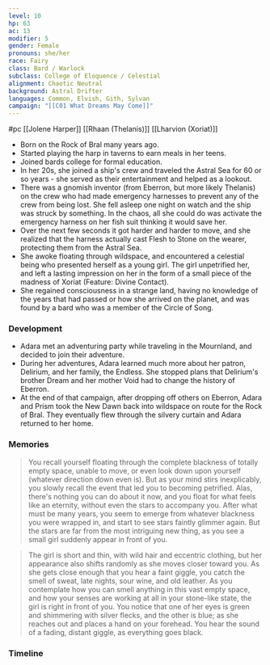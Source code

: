 ```yaml
---
level: 10
hp: 63
ac: 13
modifier: 5
gender: Female
pronouns: she/her
race: Fairy
class: Bard / Warlock
subclass: College of Eloquence / Celestial
alignment: Chaotic Neutral
background: Astral Drifter
languages: Common, Elvish, Gith, Sylvan
campaign: "[[C01 What Dreams May Come]]"
---
```

 #pc [[Jolene Harper]] [[Rhaan (Thelanis)]] [[Lharvion (Xoriat)]]

 * Born on the Rock of Bral many years ago.
 * Started playing the harp in taverns to earn meals in her teens.
 * Joined bards college for formal education.
 * In her 20s, she joined a ship's crew and traveled the Astral Sea for 60 or so years - she served as their entertainment and helped as a lookout.
 * There was a gnomish inventor (from Eberron, but more likely Thelanis) on the crew who had made emergency harnesses to prevent any of the crew from being lost. She fell asleep one night on watch and the ship was struck by something. In the chaos, all she could do was activate the emergency harness on her fish suit thinking it would save her.
 * Over the next few seconds it got harder and harder to move, and she realized that the harness actually cast Flesh to Stone on the wearer, protecting them from the Astral Sea.
 * She awoke floating through wildspace, and encountered a celestial being who presented herself as a young girl. The girl unpetrified her, and left a lasting impression on her in the form of a small piece of the madness of Xoriat (Feature: Divine Contact).
 * She regained consciousness in a strange land, having no knowledge of the years that had passed or how she arrived on the planet, and was found by a bard who was a member of the Circle of Song.

### Development

* Adara met an adventuring party while traveling in the Mournland, and decided to join their adventure.
* During her adventures, Adara learned much more about her patron, Delirium, and her family, the Endless. She stopped plans that Delirium's brother Dream and her mother Void had to change the history of Eberron.
* At the end of that campaign, after dropping off others on Eberron, Adara and Prism took the New Dawn back into wildspace on route for the Rock of Bral. They eventually flew through the silvery curtain and Adara returned to her home.

### Memories

> You recall yourself floating through the complete blackness of totally empty space, unable to move, or even look down upon yourself (whatever direction down even is). But as your mind stirs inexplicably, you slowly recall the event that led you to becoming petrified. Alas, there's nothing you can do about it now, and you float for what feels like an eternity, without even the stars to accompany you. After what must be many years, you seem to emerge from whatever blackness you were wrapped in, and start to see stars faintly glimmer again. But the stars are far from the most intriguing new thing, as you see a small girl suddenly appear in front of you.

> The girl is short and thin, with wild hair and eccentric clothing, but her appearance also shifts randomly as she moves closer toward you. As she gets close enough that you hear a faint giggle, you catch the smell of sweat, late nights, sour wine, and old leather. As you contemplate how you can smell anything in this vast empty space, and how your senses are working at all in your stone-like state, the girl is right in front of you. You notice that one of her eyes is green and shimmering with silver flecks, and the other is blue; as she reaches out and places a hand on your forehead. You hear the sound of a fading, distant giggle, as everything goes black.

### Timeline

